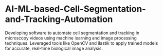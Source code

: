 # AI-ML-based-Cell-Segmentation-and-Tracking-Automation
Developing software to automate  cell segmentation and tracking in  microscopy videos using machine  learning and image processing  techniques. Leveraged tools like  OpenCV and ilastik to apply trained  models for accurate, real-time  biological image analysis. 
